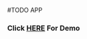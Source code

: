 #TODO APP
<h3>Click <a href="https://todoapp-571e8.web.app/" target="_blank">HERE</a> For Demo</h3>
 
 
